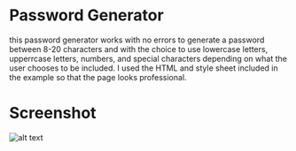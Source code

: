 # Password Generator #

this password generator works with no errors to generate a password between 8-20 characters and with the choice to use lowercase letters, upperrcase letters, numbers, and special characters depending on what the user chooses to be included. I used the HTML and style sheet included in the example so that the page looks professional.

# Screenshot

![alt text](/PasswordGeneratorHw/PasswordGeneratorImage.png)